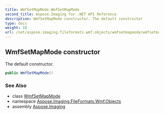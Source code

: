 ```yaml
---
title: WmfSetMapMode.WmfSetMapMode
second_title: Aspose.Imaging for .NET API Reference
description: WmfSetMapMode constructor. The default constructor
type: docs
weight: 10
url: /net/aspose.imaging.fileformats.wmf.objects/wmfsetmapmode/wmfsetmapmode/
---
```

## WmfSetMapMode constructor

The default constructor.

```csharp
public WmfSetMapMode()
```

### See Also

* class [WmfSetMapMode](../)
* namespace [Aspose.Imaging.FileFormats.Wmf.Objects](../../wmfsetmapmode/)
* assembly [Aspose.Imaging](../../../)


